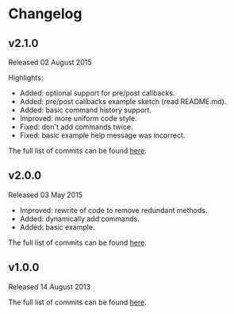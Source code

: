 # Changelog

## v2.1.0
Released 02 August 2015

Highlights:
* Added: optional support for pre/post callbacks.
* Added: pre/post callbacks example sketch (read README.md).
* Added: basic command history support.
* Improved: more uniform code style.
* Fixed: don't add commands twice.
* Fixed: basic example help message was incorrect.

The full list of commits can be found [here](https://github.com/basilfx/Arduino-CommandLine/compare/v2.0.0...v2.1.0).

## v2.0.0
Released 03 May 2015

* Improved: rewrite of code to remove redundant methods.
* Added: dynamically add commands.
* Added: basic example.

The full list of commits can be found [here](https://github.com/basilfx/Arduino-CommandLine/compare/v1.0.0...v2.0.0).

## v1.0.0
Released 14 August 2013

The full list of commits can be found [here](https://github.com/basilfx/Arduino-CommandLine/compare/9c161e00223c03c6daf565fad58d27b17efa027e...v1.0.0).
